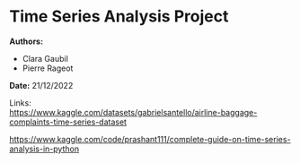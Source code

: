 # Time Series Analysis Project

**Authors:**  
- Clara Gaubil
- Pierre Rageot

**Date:** 21/12/2022  

Links:  
https://www.kaggle.com/datasets/gabrielsantello/airline-baggage-complaints-time-series-dataset  

https://www.kaggle.com/code/prashant111/complete-guide-on-time-series-analysis-in-python

